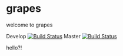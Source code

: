# grapes 
welcome to grapes


Develop [![Build Status](https://travis-ci.org/PieterVanPittens/grapes.svg?branch=develop)](https://travis-ci.org/PieterVanPittens/grapes)
Master [![Build Status](https://travis-ci.org/PieterVanPittens/grapes.svg?branch=master)](https://travis-ci.org/PieterVanPittens/grapes)


hello?!

